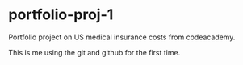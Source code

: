 # portfolio-proj-1
 Portfolio project on US medical insurance costs from codeacademy.

 This is me using the git and github for the first time.
